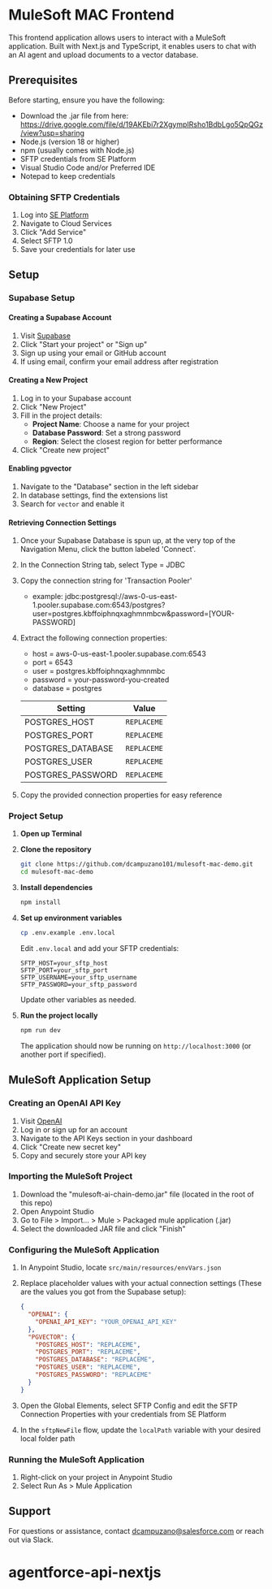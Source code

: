 # MuleSoft MAC Frontend

This frontend application allows users to interact with a MuleSoft application. Built with Next.js and TypeScript, it enables users to chat with an AI agent and upload documents to a vector database.

## Prerequisites

Before starting, ensure you have the following:

- Download the .jar file from here: https://drive.google.com/file/d/19AKEbi7r2XgympIRsho1BdbLgo5QpQGz/view?usp=sharing
- Node.js (version 18 or higher)
- npm (usually comes with Node.js)
- SFTP credentials from SE Platform
- Visual Studio Code and/or Preferred IDE
- Notepad to keep credentials

### Obtaining SFTP Credentials

1. Log into [SE Platform](https://se-platform.tools.mulesoft.com/)
2. Navigate to Cloud Services
3. Click "Add Service"
4. Select SFTP 1.0
5. Save your credentials for later use

## Setup

### Supabase Setup

#### Creating a Supabase Account

1. Visit [Supabase](https://supabase.com)
2. Click "Start your project" or "Sign up"
3. Sign up using your email or GitHub account
4. If using email, confirm your email address after registration

#### Creating a New Project

1. Log in to your Supabase account
2. Click "New Project"
3. Fill in the project details:
   - **Project Name**: Choose a name for your project
   - **Database Password**: Set a strong password
   - **Region**: Select the closest region for better performance
4. Click "Create new project"

#### Enabling pgvector

1. Navigate to the "Database" section in the left sidebar
2. In database settings, find the extensions list
3. Search for `vector` and enable it

#### Retrieving Connection Settings

1. Once your Supabase Database is spun up, at the very top of the Navigation Menu, click the button labeled 'Connect'.
2. In the Connection String tab, select Type = JDBC
3. Copy the connection string for 'Transaction Pooler'
   - example: jdbc:postgresql://aws-0-us-east-1.pooler.supabase.com:6543/postgres?user=postgres.kbffoiphnqxaghmnmbcw&password=[YOUR-PASSWORD]
4. Extract the following connection properties:
   - host = aws-0-us-east-1.pooler.supabase.com:6543
   - port = 6543
   - user = postgres.kbffoiphnqxaghmnmbc
   - password = your-password-you-created
   - database = postgres

   | Setting           | Value       |
   | ----------------- | ----------- |
   | POSTGRES_HOST     | `REPLACEME` |
   | POSTGRES_PORT     | `REPLACEME` |
   | POSTGRES_DATABASE | `REPLACEME` |
   | POSTGRES_USER     | `REPLACEME` |
   | POSTGRES_PASSWORD | `REPLACEME` |

6. Copy the provided connection properties for easy reference

### Project Setup

1. **Open up Terminal**
2. **Clone the repository**

   ```bash
   git clone https://github.com/dcampuzano101/mulesoft-mac-demo.git
   cd mulesoft-mac-demo
   ```

3. **Install dependencies**

   ```bash
   npm install
   ```

4. **Set up environment variables**

   ```bash
   cp .env.example .env.local
   ```

   Edit `.env.local` and add your SFTP credentials:

   ```
   SFTP_HOST=your_sftp_host
   SFTP_PORT=your_sftp_port
   SFTP_USERNAME=your_sftp_username
   SFTP_PASSWORD=your_sftp_password
   ```

   Update other variables as needed.

5. **Run the project locally**

   ```bash
   npm run dev
   ```

   The application should now be running on `http://localhost:3000` (or another port if specified).

## MuleSoft Application Setup

### Creating an OpenAI API Key

1. Visit [OpenAI](https://platform.openai.com)
2. Log in or sign up for an account
3. Navigate to the API Keys section in your dashboard
4. Click "Create new secret key"
5. Copy and securely store your API key

### Importing the MuleSoft Project

1. Download the "mulesoft-ai-chain-demo.jar" file (located in the root of this repo)
2. Open Anypoint Studio
3. Go to File > Import... > Mule > Packaged mule application (.jar)
4. Select the downloaded JAR file and click "Finish"

### Configuring the MuleSoft Application

1. In Anypoint Studio, locate `src/main/resources/envVars.json`
2. Replace placeholder values with your actual connection settings (These are the values you got from the Supabase setup):

   ```json
   {
     "OPENAI": {
       "OPENAI_API_KEY": "YOUR_OPENAI_API_KEY"
     },
     "PGVECTOR": {
       "POSTGRES_HOST": "REPLACEME",
       "POSTGRES_PORT": "REPLACEME",
       "POSTGRES_DATABASE": "REPLACEME",
       "POSTGRES_USER": "REPLACEME",
       "POSTGRES_PASSWORD": "REPLACEME"
     }
   }
   ```

3. Open the Global Elements, select SFTP Config and edit the SFTP Connection Properties with your credentials from SE Platform
4. In the `sftpNewFile` flow, update the `localPath` variable with your desired local folder path

### Running the MuleSoft Application

1. Right-click on your project in Anypoint Studio
2. Select Run As > Mule Application

## Support

For questions or assistance, contact dcampuzano@salesforce.com or reach out via Slack.
# agentforce-api-nextjs
